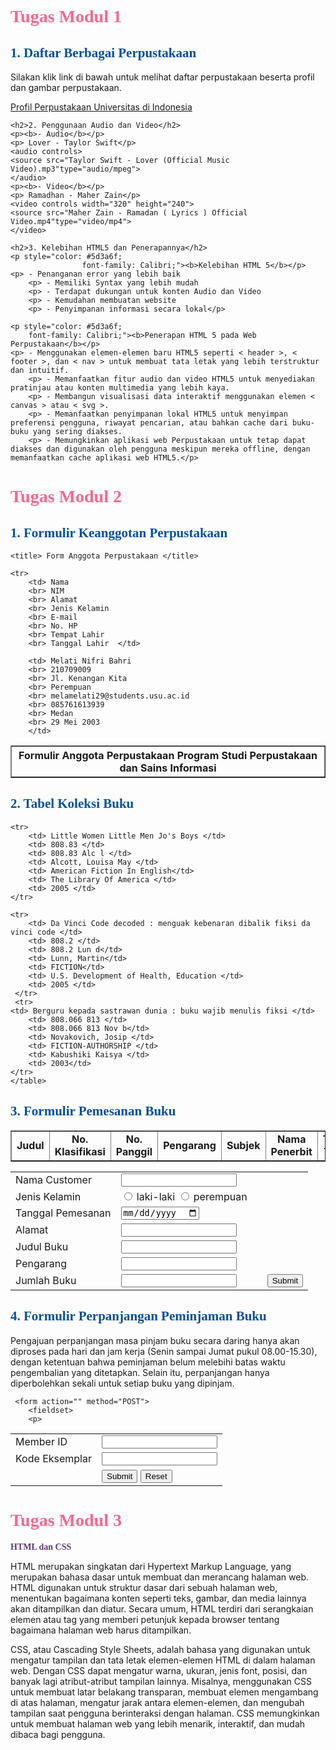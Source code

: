 <!DOCTYPE html>
<html lang="en">
<head>
    <meta charset="UTF-8">
    <meta name="viewport" content="width=device-width, initial-scale=1.0">
    <title>GITHUB</title>
    <style type-"text/css">
        h2{color: #02509f;
            font-family: Segoe Script;
        }
    </style>
    <link rel="stylesheet" href="external background.css">

</head>
<body>
    <h1 style="color: #f46a8d;
                    font-family: Segoe Script;">Tugas Modul 1</h1>
    <h2>1. Daftar Berbagai Perpustakaan</h2>
    <p>Silakan klik link di bawah untuk melihat daftar perpustakaan beserta profil dan gambar perpustakaan.</p>
    <a href="PROFIL.html">Profil Perpustakaan Universitas di Indonesia</a>

    <h2>2. Penggunaan Audio dan Video</h2>
    <p><b>- Audio</b></p>
    <p> Lover - Taylor Swift</p>
    <audio controls>
    <source src="Taylor Swift - Lover (Official Music Video).mp3"type="audio/mpeg">
    </audio>
    <p><b>- Video</b></p>
    <p> Ramadhan - Maher Zain</p>
    <video controls width="320" height="240">
    <source src="Maher Zain - Ramadan ( Lyrics ) Official Video.mp4"type="video/mp4">
    </video>

    <h2>3. Kelebihan HTML5 dan Penerapannya</h2>
    <p style="color: #5d3a6f;
                    font-family: Calibri;"><b>Kelebihan HTML 5</b></p>
    <p> - Penanganan error yang lebih baik
        <p> - Memiliki Syntax yang lebih mudah
        <p> - Terdapat dukungan untuk konten Audio dan Video
        <p> - Kemudahan membuatan website
        <p> - Penyimpanan informasi secara lokal</p>
    
    <p style="color: #5d3a6f;
        font-family: Calibri;"><b>Penerapan HTML 5 pada Web Perpustakaan</b></p>
    <p> - Menggunakan elemen-elemen baru HTML5 seperti < header >, < footer >, dan < nav > untuk membuat tata letak yang lebih terstruktur dan intuitif.
        <p> - Memanfaatkan fitur audio dan video HTML5 untuk menyediakan pratinjau atau konten multimedia yang lebih kaya.
        <p> - Membangun visualisasi data interaktif menggunakan elemen < canvas > atau < svg >.
        <p> - Memanfaatkan penyimpanan lokal HTML5 untuk menyimpan preferensi pengguna, riwayat pencarian, atau bahkan cache dari buku-buku yang sering diakses.
        <p> - Memungkinkan aplikasi web Perpustakaan untuk tetap dapat diakses dan digunakan oleh pengguna meskipun mereka offline, dengan memanfaatkan cache aplikasi web HTML5.</p>
    

<h1 style="color: #f46a8d;
                    font-family: Segoe Script;">Tugas Modul 2</h1>
        <h2>1. Formulir Keanggotan Perpustakaan</h2>
<table border="1" >

	<title> Form Anggota Perpustakaan </title>

<th colspan="2"> Formulir Anggota Perpustakaan Program Studi Perpustakaan dan Sains Informasi </th>

	<tr>
		<td> Nama			
		<br> NIM 			
		<br> Alamat			
		<br> Jenis Kelamin 	
		<br> E-mail 			
		<br> No. HP			
		<br> Tempat Lahir 	
		<br> Tanggal Lahir 	</td>
		
		<td> Melati Nifri Bahri
		<br> 210709009
		<br> Jl. Kenangan Kita
		<br> Perempuan
		<br> melamelati29@students.usu.ac.id
		<br> 085761613939
		<br> Medan
		<br> 29 Mei 2003
		</td>
		
</tr>
		
</table>

<h2>2. Tabel Koleksi Buku</h2>
<table border="1">
    <tr>
        <td style="text-align:center"> <b> Judul </b> </td>
        <td style="text-align:center"> <b> No. Klasifikasi </b> </td>
        <td style="text-align:center"> <b> No. Panggil </b> </td>
        <td style="text-align:center"> <b> Pengarang </b> </td>
        <td style="text-align:center"> <b> Subjek </b> </td>
        <td style="text-align:center"> <b> Nama Penerbit </b> </td>
        <td style="text-align:center"> <b> Tahun Terbit </b> </td> 
    </tr>

    <tr>
        <td> Little Women Little Men Jo's Boys </td>
        <td> 808.83 </td>
        <td> 808.83 Alc l </td>
        <td> Alcott, Louisa May </td>
        <td> American Fiction In English</td>
        <td> The Library Of America </td>
        <td> 2005 </td>
    </tr>

    <tr>
        <td> Da Vinci Code decoded : menguak kebenaran dibalik fiksi da vinci code </td>
        <td> 808.2 </td>
        <td> 808.2 Lun d</td>
        <td> Lunn, Martin</td>
        <td> FICTION</td>
        <td> U.S. Development of Health, Education </td>
        <td> 2005 </td>
     </tr>
     <tr>
	<td> Berguru kepada sastrawan dunia : buku wajib menulis fiksi </td>
        <td> 808.066 813 </td>
        <td> 808.066 813 Nov b</td>
        <td> Novakovich, Josip </td>
        <td> FICTION-AUTHORSHIP </td>
        <td> Kabushiki Kaisya </td>
        <td> 2003</td>
    </tr>
    </table>

<h2>3. Formulir Pemesanan Buku</h2>
<table>
    <tr>
       <td>Nama Customer</td>
        <td><input type ="text"></td>
    </tr>
      <tr>
        <td>Jenis Kelamin</td>
        <td><input type="radio" name="jk"> laki-laki
            <input type="radio" name="jk"> perempuan 
        </td>
    </tr>
    <tr>
           <td>Tanggal Pemesanan</td>
           <td><input type="date" name="tanggal"/></td>
  </tr>
  <tr>
        <td> <label>Alamat</legend>
          <td> <input type="text" name="name"/></td>
      </tr>
      <tr>
          <td><label>Judul Buku</label> </td>
          <td><input type="text" name="name"/></td>
      </tr>
    <tr>
      <td>	<label>Pengarang</label></td>
      <td> <input type="text" name="name"/></td>
  </tr>
  <tr>
          <td><label>Jumlah Buku</label></td>
          <td><input type="text" name="name"/></td>
      <td></td>
      <td>
            <input type="submit" value="Submit">
       </td>
   </tr>
  </table>
   </p>
  </fieldset>
  </form>

  <title>FORMULIR PERPANJANGAN BUKU</title>
</head>
</body>
<h2>4. Formulir Perpanjangan Peminjaman Buku</h2>
	<p> Pengajuan perpanjangan masa pinjam buku secara daring hanya akan diproses pada hari dan jam kerja (Senin sampai Jumat pukul 08.00-15.30), dengan ketentuan bahwa peminjaman belum melebihi batas waktu pengembalian yang ditetapkan. Selain itu, perpanjangan hanya diperbolehkan sekali untuk setiap buku yang dipinjam. </p>
	
	 <form action="" method="POST">
        <fieldset>
        <p>
   <table>
      <tr>
         <td>Member ID</td>
         <td><input type ="text"></td>
      </tr>
        <tr>
            <td> Kode Eksemplar</td>
            <td><input type = "text"></td>
            </tr> 
            <tr>
              <td></td>
           <td><input type="submit" value="Submit">
               <input type="reset" value="Reset">
            </td>
        </tr>
      </table>
        </p>
 </fieldset>
</body>

<h1 style="color: #f46a8d;
                    font-family: Segoe Script;">Tugas Modul 3</h1>

<p style="color: #5d3a6f;
                    font-family: Times New Roman;"><b>HTML dan CSS</b></p>

<p>HTML merupakan singkatan dari Hypertext Markup Language, yang merupakan bahasa dasar untuk membuat dan merancang halaman web. HTML digunakan untuk struktur dasar dari sebuah halaman web, menentukan bagaimana konten seperti teks, gambar, dan media lainnya akan ditampilkan dan diatur. Secara umum, HTML terdiri dari serangkaian elemen atau tag yang memberi petunjuk kepada browser tentang bagaimana halaman web harus ditampilkan.
<p>CSS, atau Cascading Style Sheets, adalah bahasa yang digunakan untuk mengatur tampilan dan tata letak elemen-elemen HTML di dalam halaman web. Dengan CSS dapat mengatur warna, ukuran, jenis font, posisi, dan banyak lagi atribut-atribut tampilan lainnya. Misalnya, menggunakan CSS untuk membuat latar belakang transparan, membuat elemen mengambang di atas halaman, mengatur jarak antara elemen-elemen, dan mengubah tampilan saat pengguna berinteraksi dengan halaman. CSS memungkinkan untuk membuat halaman web yang lebih menarik, interaktif, dan mudah dibaca bagi pengguna.</p>

</body>
</html>
